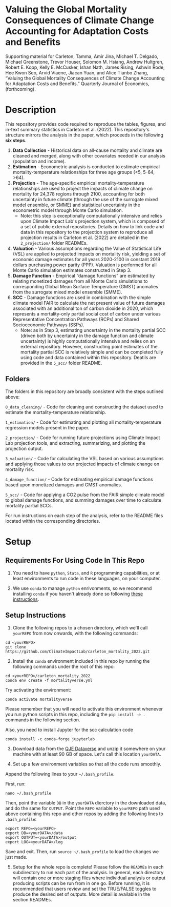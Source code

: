 # Valuing the Global Mortality Consequences of Climate Change Accounting for Adaptation Costs and Benefits

Supporting material for Carleton, Tamma, Amir Jina, Michael T. Delgado, Michael Greenstone, Trevor Houser, Solomon M. Hsiang, Andrew Hultgren, Robert E. Kopp, Kelly E. McCusker, Ishan Nath, James Rising, Ashwin Rode, Hee Kwon Seo, Arvid Viaene, Jiacan Yuan, and Alice Tianbo Zhang, “Valuing the Global Mortality Consequences of Climate Change Accounting for Adaptation Costs and Benefits.” Quarterly Journal of Economics, (forthcoming).

# Description

This repository provides code required to reproduce the tables, figures, and in-text summary statistics in Carleton et al. (2022). This repository's structure mirrors the analysis in the paper, which proceeds in the following **six steps**. 

1. **Data Collection** - Historical data on all-cause mortality and climate are cleaned and merged, along with other covariates needed in our analysis (population and income). 
2. **Estimation** - Econometric analysis is conducted to estimate empirical mortality-temperature relationships for three age groups (<5, 5-64, >64). 
3. **Projection** - The age-specific empirical mortality-temperature relationships are used to project the impacts of climate change on mortality for 24,378 regions through 2100, accounting for both uncertainty in future climate (through the use of the surrogate mixed model ensemble, or SMME) and statistical uncertainty in the econometric model through Monte Carlo simulation.  
    * Note: this step is exceptionally computationally intensive and relies upon Climate Impact Lab's projection system, which is composed of a set of public external repositories. Details on how to link code and data in this repository to the projection system to reproduce all projection results in Carleton et al. (2022) are detailed in the `2_projection/` folder READMEs. 
4. **Valuation** - Various assumptions regarding the Value of Statistical Life (VSL) are applied to projected impacts on mortality risk, yielding a set of economic damage estimates for all years 2020-2100 in constant 2019 dollars purchasing power parity (PPP). Valuation is performed for all Monte Carlo simulation estimates constructed in Step 3.
5. **Damage Function** - Empirical “damage functions” are estimated by relating monetized damages from all Monte Carlo simulations to corresponding Global Mean Surface Temperature (GMST) anomalies from the surrogate mixed model ensemble (SMME).
6. **SCC** - Damage functions are used in combination with the simple climate model FAIR to calculate the net present value of future damages associated with an additional ton of carbon dioxide in 2020, which represents a mortality-only partial social cost of carbon under various Representative Concentration Pathways (RCPs) and Shared Socioeconomic Pathways (SSPs).
    * Note: as in Step 3, estimating uncertainty in the mortality partial SCC (driven both by uncertainty in the damage function and climate uncertainty) is highly computationally intensive and relies on an external repository. However, constructing point estimates of the mortality partial SCC is relatively simple and can be completed fully using code and data contained within this repository. Deatils are provided in the `5_scc/` folder README. 

## Folders

The folders in this repository are broadly consistent with the steps outlined above:

`0_data_cleaning/` - Code for cleaning and constructing the dataset used to estimate the mortality-temperature relationship.

`1_estimation/` - Code for estimating and plotting all mortality-temperature regression models present in the paper.

`2_projection/` - Code for running future projections using Climate Impact Lab projection tools, and extracting, summarizing, and plotting the projection output.

`3_valuation/` - Code for calculating the VSL based on various assumptions and applying those values to our projected impacts of climate change on mortality risk.

`4_damage_function/` - Code for estimating empirical damage functions based upon monetized damages and GMST anomalies.

`5_scc/` - Code for applying a CO2 pulse from the FAIR simple climate model to global damage functions, and summing damages over time to calculate mortality partial SCCs.

For run instructions on each step of the analysis, refer to the README files located within the corresponding directories.

# Setup

## Requirements For Using Code In This Repo

1. You need to have `python`, `Stata`, and `R` programming capabilities, or at least environments to run code in these languages, on your computer. 

2. We use `conda` to manage `python` enrivonments, so we recommend installing `conda` if you haven't already done so following [these instructions](https://docs.conda.io/projects/conda/en/latest/user-guide/install/macos.html). 

## Setup Instructions

1. Clone the following repos to a chosen directory, which we'll call `yourREPO` from now onwards, with the following commands: 
```
cd <yourREPO>
git clone https://github.com/ClimateImpactLab/carleton_mortality_2022.git
```

2. Install the `conda` environment included in this repo by running the following commands under the root of this repo:

```
cd <yourREPO>/carleton_mortality_2022
conda env create -f mortalityverse.yml
```

Try activating the environment:
```
conda activate mortalityverse
```
Please remember that you will need to activate this environment whenever you run python scripts in this repo, including the `pip install -e .` commands in the following section.

Also, you need to install Jupyter for the scc calculation code
```
conda install -c conda-forge jupyterlab
```

3. Download data from the [QJE Dataverse](https://dataverse.harvard.edu/dataverse/qje) and unzip it somewhere on your machine with at least 90 GB of space. Let's call this location `yourDATA`.

4. Set up a few environment variables so that all the code runs smoothly.

Append the following lines to your `~/.bash_profile`.

First, run:
```
nano ~/.bash_profile

```

Then, point the variable `DB` in the `yourDATA` dierctory in the downloaded data, and do the same for `OUTPUT`. Point the `REPO` variable to `yourREPO` path used above containing this repo and other repos by adding the following lines to `.bash_profile`:

```
export REPO=<yourREPO>
export DB=<yourDATA>/data
export OUTPUT=<yourDATA>/output
export LOG=<yourDATA>/log

```
Save and exit. 
Then, run `source ~/.bash_profile` to load the changes we just made.

5. Setup for the whole repo is complete! Please follow the `README`s in each subdirectory to run each part of the analysis. In general, each directory will contain one or more staging files where individual analysis or output producing scripts can be run from in one go. Before running, it is recommended that users review and set the TRUE/FALSE toggles to produce the desired set of outputs. More detail is available in the section READMEs. 
